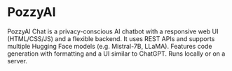 # PozzyAI
PozzyAI Chat is a privacy-conscious AI chatbot with a responsive web UI (HTML/CSS/JS) and a flexible backend. It uses REST APIs and supports multiple Hugging Face models (e.g. Mistral-7B, LLaMA). Features code generation with formatting and a UI similar to ChatGPT. Runs locally or on a server.
